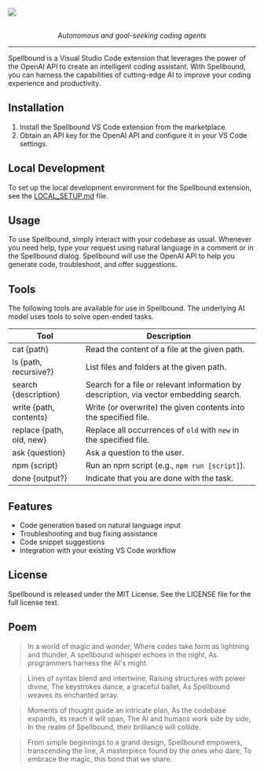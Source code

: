 <a href="https://github.com/poteat/spellbound#readme">
  <img src=https://raw.githubusercontent.com/poteat/spellbound/main/assets/logo.png>
</a>

<br>
<br>

<p align="center">
  <i>Autonomous and goal-seeking coding agents</i>
</p>

---

Spellbound is a Visual Studio Code extension that leverages the power of the OpenAI API to create an intelligent coding assistant. With Spellbound, you can harness the capabilities of cutting-edge AI to improve your coding experience and productivity.

## Installation

1. Install the Spellbound VS Code extension from the marketplace.
2. Obtain an API key for the OpenAI API and configure it in your VS Code settings.

## Local Development

To set up the local development environment for the Spellbound extension, see the [LOCAL_SETUP.md](LOCAL_SETUP.md) file.

## Usage

To use Spellbound, simply interact with your codebase as usual. Whenever you need help, type your request using natural language in a comment or in the Spellbound dialog. Spellbound will use the OpenAI API to help you generate code, troubleshoot, and offer suggestions.

## Tools

The following tools are available for use in Spellbound. The underlying AI model uses tools to solve open-ended tasks.

| Tool                     | Description                                                                            |
| ------------------------ | -------------------------------------------------------------------------------------- |
| cat {path}               | Read the content of a file at the given path.                                          |
| ls {path, recursive?}    | List files and folders at the given path.                                              |
| search {description}     | Search for a file or relevant information by description, via vector embedding search. |
| write {path, contents}   | Write (or overwrite) the given contents into the specified file.                       |
| replace {path, old, new} | Replace all occurrences of `old` with `new` in the specified file.                     |
| ask {question}           | Ask a question to the user.                                                            |
| npm {script}             | Run an npm script (e.g., `npm run [script]`).                                          |
| done {output?}           | Indicate that you are done with the task.                                              |

## Features

- Code generation based on natural language input
- Troubleshooting and bug fixing assistance
- Code snippet suggestions
- Integration with your existing VS Code workflow

## License

Spellbound is released under the MIT License. See the LICENSE file for the full license text.

## Poem

> In a world of magic and wonder,
> Where codes take form as lightning and thunder,
> A spellbound whisper echoes in the night,
> As programmers harness the AI's might.

> Lines of syntax blend and intertwine,
> Raising structures with power divine,
> The keystrokes dance, a graceful ballet,
> As Spellbound weaves its enchanted array.

> Moments of thought guide an intricate plan,
> As the codebase expands, its reach it will span,
> The AI and humans work side by side,
> In the realm of Spellbound, their brilliance will collide.

> From simple beginnings to a grand design,
> Spellbound empowers, transcending the line,
> A masterpiece found by the ones who dare,
> To embrace the magic, this bond that we share.
